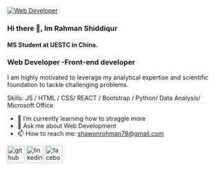 [![Web Developer](https://scontent-hkg1-2.xx.fbcdn.net/v/t39.30808-1/404765637_3536531593275046_1357168166181669218_n.jpg?stp=dst-jpg_s320x320&_nc_cat=103&ccb=1-7&_nc_sid=5f2048&_nc_ohc=dv6yN2Y88f0Ab6okn0g&_nc_ht=scontent-hkg1-2.xx&oh=00_AfA0mxg1Cc2qLx493qlWFdylb8BHzhhqcprKODUoRCTQQA&oe=6617FFD9)](https://www.facebook.com/photo/?fbid=3626400724288132&set=a.1734844173443806)
### Hi there 👋, Im Rahman Shiddiqur
#### MS Student at UESTC in China.
### Web Developer -Front-end developer


I am highly motivated to leverage my analytical expertise and scientific foundation to tackle challenging problems. 

Skills:  JS /  HTML / CSS/ REACT / Bootstrap / Python/ Data Analysis/ Microsoft Office

- 🌱 I’m currently learning how to straggle more 
- 💬 Ask me about Web Development  
- 📫 How to reach me: shawonrohman78@gmail.com 


[<img src='https://cdn.jsdelivr.net/npm/simple-icons@3.0.1/icons/github.svg' alt='github' height='40'>](https://github.com/https://github.com/rahmanshiddiqur)  [<img src='https://cdn.jsdelivr.net/npm/simple-icons@3.0.1/icons/linkedin.svg' alt='linkedin' height='40'>](https://www.linkedin.com/in/https://www.linkedin.com/in/rahman-shiddiqur-2aa4912b4//)  [<img src='https://cdn.jsdelivr.net/npm/simple-icons@3.0.1/icons/facebook.svg' alt='facebook' height='40'>](https://www.facebook.com/https://www.facebook.com/shaun.rahman.73)  

